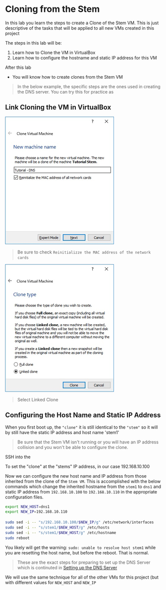 
# Cloning from the Stem

In this lab you learn the steps to create a Clone of the Stem VM.  This is just descriptive of the tasks that will be applied to all new VMs created in this project

The steps in this lab will be:

1. Learn how to Clone the VM in VirtualBox
2. Learn how to configure the hostname and static IP address for this VM

After this lab 

* You will know how to create clones from the Stem VM

> In the below example, the specific steps are the ones used in creating the DNS server.   You can try this for practice as 



## Link Cloning the VM in VirtualBox

![[Cloning a VM]](images/cloneVM.jpg "Cloning a VM")
> Be sure to check `Reinitializze the MAC address of the network cards`

![[Clone Type]](images/cloneType.jpg "Clone Type")
> Select Linked Clone


## Configuring the Host Name and Static IP Address

When you first boot up, the `"clone"` it is still identical to the `"stem"` so it will by still have the static IP address and host name 'stem1'

> Be sure that the Stem VM isn't running or you will have an IP address collision and you won't be able to configure the clone.

SSH into the 

To set the "clone" at the "stems" IP address, in our case 192.168.10.100

Now we can configure the new host name and IP address from those inherited from the clone of the `Stem VM`.    This is accomplished with the below commands which change the inherited hostname from the `stem1` to `dns1` and static IP address from `192.168.10.100` to  `192.168.10.110` in the appropriate configuration files.  

``` bash
export NEW_HOST=dns1
export NEW_IP=192.168.10.110

sudo sed -i -- "s/192.168.10.100/$NEW_IP/g" /etc/network/interfaces
sudo sed -i -- "s/stem1/$NEW_HOST/g" /etc/hosts
sudo sed -i -- "s/stem1/$NEW_HOST/g" /etc/hostname
sudo reboot
```

You likely will get the warning: `sudo: unable to resolve host stem1`  while you are resetting the host name, but before the reboot.  That is normal.

> These are the exact steps for preparing to set up the DNS Server which is continuted in  [Setting up the DNS Server](dnsServer.md)

We will use the same technique for all of the other VMs for this project  (but with different values for `NEW_HOST` and `NEW_IP`
<!--stackedit_data:
eyJoaXN0b3J5IjpbLTgyMzU3NjE0M119
-->
